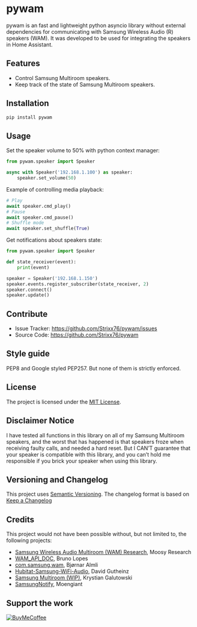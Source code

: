 # pywam

pywam is an fast and lightweight python asyncio library without external dependencies for communicating with Samsung Wireless Audio (R) speakers (WAM). It was developed to be used for integrating the speakers in Home Assistant.

## Features

- Control Samsung Multiroom speakers.
- Keep track of the state of Samsung Multiroom speakers.

## Installation

```bash
pip install pywam
```

## Usage

Set the speaker volume to 50% with python context manager:

```python
from pywam.speaker import Speaker

async with Speaker('192.168.1.100') as speaker:
    speaker.set_volume(50)
```

Example of controlling media playback:

```python
# Play
await speaker.cmd_play()
# Pause
await speaker.cmd_pause()
# Shuffle mode
await speaker.set_shuffle(True)
```

Get notifications about speakers state:

```python
from pywam.speaker import Speaker

def state_receiver(event):
    print(event)

speaker = Speaker('192.168.1.150')
speaker.events.register_subscriber(state_receiver, 2)
speaker.connect()
speaker.update()
```

## Contribute

- Issue Tracker: https://github.com/Strixx76/pywam/issues
- Source Code: https://github.com/Strixx76/pywam

## Style guide

PEP8 and Google styled PEP257.
But none of them is strictly enforced.

## License

The project is licensed under the [MIT License](https://opensource.org/licenses/MIT).

## Disclaimer Notice

I have tested all functions in this library on all of my Samsung Multiroom speakers, and the worst that has happened is that speakers froze when receiving faulty calls, and needed a hard reset.
But I CAN’T guarantee that your speaker is compatible with this library, and you can’t hold me responsible if you brick your speaker when using this library.

## Versioning and Changelog

This project uses [Semantic Versioning](https://semver.org/spec/v2.0.0.html).
The changelog format is based on [Keep a Changelog](https://keepachangelog.com/en/1.0.0/)

## Credits

This project would not have been possible without, but not limited to, the following projects:

- [Samsung Wireless Audio Multiroom (WAM) Research](https://sites.google.com/view/samsungwirelessaudiomultiroom/other), Moosy Research
- [WAM_API_DOC](https://github.com/bacl/WAM_API_DOC), Bruno Lopes
- [com.samsung.wam](https://github.com/balmli/com.samsung.wam), Bjørnar Almli
- [Hubitat-Samsung-WiFi-Audio](https://github.com/DaveGut/HubitatActive/tree/master/SamsungMultiroom), David Gutheinz
- [Samsung Multiroom (WIP)](https://github.com/krygal/samsung_multiroom), Krystian Galutowski
- [SamsungNotify](https://github.com/moengiant/SamsungNotify), Moengiant

## Support the work

[![BuyMeCoffee][coffeebadge]][coffeelink]

[coffeelink]: https://www.buymeacoffee.com/76strixx
[coffeebadge]: https://www.buymeacoffee.com/assets/img/custom_images/orange_img.png
